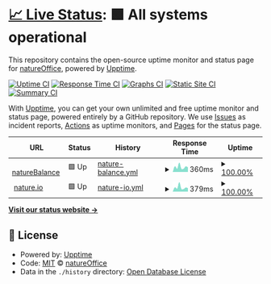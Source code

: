 # [📈 Live Status](https://status.natureoffice.net): <!--live status--> **🟩 All systems operational**

This repository contains the open-source uptime monitor and status page for [natureOffice](https://www.natureOffice.com), powered by [Upptime](https://github.com/upptime/upptime).

[![Uptime CI](https://github.com/natureoffice/upptime/workflows/Uptime%20CI/badge.svg)](https://github.com/natureoffice-gmbh/upptime/actions?query=workflow%3A%22Uptime+CI%22)
[![Response Time CI](https://github.com/natureoffice/upptime/workflows/Response%20Time%20CI/badge.svg)](https://github.com/natureoffice-gmbh/upptime/actions?query=workflow%3A%22Response+Time+CI%22)
[![Graphs CI](https://github.com/natureoffice/upptime/workflows/Graphs%20CI/badge.svg)](https://github.com/natureoffice-gmbh/upptime/actions?query=workflow%3A%22Graphs+CI%22)
[![Static Site CI](https://github.com/natureoffice/upptime/workflows/Static%20Site%20CI/badge.svg)](https://github.com/natureoffice-gmbh/upptime/actions?query=workflow%3A%22Static+Site+CI%22)
[![Summary CI](https://github.com/natureoffice/upptime/workflows/Summary%20CI/badge.svg)](https://github.com/natureoffice-gmbh/upptime/actions?query=workflow%3A%22Summary+CI%22)

With [Upptime](https://upptime.js.org), you can get your own unlimited and free uptime monitor and status page, powered entirely by a GitHub repository. We use [Issues](https://github.com/natureoffice/upptime/issues) as incident reports, [Actions](https://github.com/natureoffice/upptime/actions) as uptime monitors, and [Pages](https://status.natureoffice.net) for the status page.

<!--start: status pages-->
<!-- This summary is generated by Upptime (https://github.com/upptime/upptime) -->
<!-- Do not edit this manually, your changes will be overwritten -->
<!-- prettier-ignore -->
| URL | Status | History | Response Time | Uptime |
| --- | ------ | ------- | ------------- | ------ |
| <img alt="" src="https://favicons.githubusercontent.com/www.naturebalance.net" height="13"> [natureBalance](http://www.naturebalance.net/) | 🟩 Up | [nature-balance.yml](https://github.com/natureOffice-GmbH/upptime/commits/HEAD/history/nature-balance.yml) | <details><summary><img alt="Response time graph" src="./graphs/nature-balance/response-time-week.png" height="20"> 360ms</summary><br><a href="https://status.natureoffice.net/history/nature-balance"><img alt="Response time 568" src="https://img.shields.io/endpoint?url=https%3A%2F%2Fraw.githubusercontent.com%2FnatureOffice-GmbH%2Fupptime%2FHEAD%2Fapi%2Fnature-balance%2Fresponse-time.json"></a><br><a href="https://status.natureoffice.net/history/nature-balance"><img alt="24-hour response time 282" src="https://img.shields.io/endpoint?url=https%3A%2F%2Fraw.githubusercontent.com%2FnatureOffice-GmbH%2Fupptime%2FHEAD%2Fapi%2Fnature-balance%2Fresponse-time-day.json"></a><br><a href="https://status.natureoffice.net/history/nature-balance"><img alt="7-day response time 360" src="https://img.shields.io/endpoint?url=https%3A%2F%2Fraw.githubusercontent.com%2FnatureOffice-GmbH%2Fupptime%2FHEAD%2Fapi%2Fnature-balance%2Fresponse-time-week.json"></a><br><a href="https://status.natureoffice.net/history/nature-balance"><img alt="30-day response time 339" src="https://img.shields.io/endpoint?url=https%3A%2F%2Fraw.githubusercontent.com%2FnatureOffice-GmbH%2Fupptime%2FHEAD%2Fapi%2Fnature-balance%2Fresponse-time-month.json"></a><br><a href="https://status.natureoffice.net/history/nature-balance"><img alt="1-year response time 568" src="https://img.shields.io/endpoint?url=https%3A%2F%2Fraw.githubusercontent.com%2FnatureOffice-GmbH%2Fupptime%2FHEAD%2Fapi%2Fnature-balance%2Fresponse-time-year.json"></a></details> | <details><summary><a href="https://status.natureoffice.net/history/nature-balance">100.00%</a></summary><a href="https://status.natureoffice.net/history/nature-balance"><img alt="All-time uptime 99.70%" src="https://img.shields.io/endpoint?url=https%3A%2F%2Fraw.githubusercontent.com%2FnatureOffice-GmbH%2Fupptime%2FHEAD%2Fapi%2Fnature-balance%2Fuptime.json"></a><br><a href="https://status.natureoffice.net/history/nature-balance"><img alt="24-hour uptime 100.00%" src="https://img.shields.io/endpoint?url=https%3A%2F%2Fraw.githubusercontent.com%2FnatureOffice-GmbH%2Fupptime%2FHEAD%2Fapi%2Fnature-balance%2Fuptime-day.json"></a><br><a href="https://status.natureoffice.net/history/nature-balance"><img alt="7-day uptime 100.00%" src="https://img.shields.io/endpoint?url=https%3A%2F%2Fraw.githubusercontent.com%2FnatureOffice-GmbH%2Fupptime%2FHEAD%2Fapi%2Fnature-balance%2Fuptime-week.json"></a><br><a href="https://status.natureoffice.net/history/nature-balance"><img alt="30-day uptime 100.00%" src="https://img.shields.io/endpoint?url=https%3A%2F%2Fraw.githubusercontent.com%2FnatureOffice-GmbH%2Fupptime%2FHEAD%2Fapi%2Fnature-balance%2Fuptime-month.json"></a><br><a href="https://status.natureoffice.net/history/nature-balance"><img alt="1-year uptime 99.70%" src="https://img.shields.io/endpoint?url=https%3A%2F%2Fraw.githubusercontent.com%2FnatureOffice-GmbH%2Fupptime%2FHEAD%2Fapi%2Fnature-balance%2Fuptime-year.json"></a></details>
| <img alt="" src="https://favicons.githubusercontent.com/www.nature.io" height="13"> [nature.io](https://www.nature.io/) | 🟩 Up | [nature-io.yml](https://github.com/natureOffice-GmbH/upptime/commits/HEAD/history/nature-io.yml) | <details><summary><img alt="Response time graph" src="./graphs/nature-io/response-time-week.png" height="20"> 379ms</summary><br><a href="https://status.natureoffice.net/history/nature-io"><img alt="Response time 341" src="https://img.shields.io/endpoint?url=https%3A%2F%2Fraw.githubusercontent.com%2FnatureOffice-GmbH%2Fupptime%2FHEAD%2Fapi%2Fnature-io%2Fresponse-time.json"></a><br><a href="https://status.natureoffice.net/history/nature-io"><img alt="24-hour response time 245" src="https://img.shields.io/endpoint?url=https%3A%2F%2Fraw.githubusercontent.com%2FnatureOffice-GmbH%2Fupptime%2FHEAD%2Fapi%2Fnature-io%2Fresponse-time-day.json"></a><br><a href="https://status.natureoffice.net/history/nature-io"><img alt="7-day response time 379" src="https://img.shields.io/endpoint?url=https%3A%2F%2Fraw.githubusercontent.com%2FnatureOffice-GmbH%2Fupptime%2FHEAD%2Fapi%2Fnature-io%2Fresponse-time-week.json"></a><br><a href="https://status.natureoffice.net/history/nature-io"><img alt="30-day response time 338" src="https://img.shields.io/endpoint?url=https%3A%2F%2Fraw.githubusercontent.com%2FnatureOffice-GmbH%2Fupptime%2FHEAD%2Fapi%2Fnature-io%2Fresponse-time-month.json"></a><br><a href="https://status.natureoffice.net/history/nature-io"><img alt="1-year response time 341" src="https://img.shields.io/endpoint?url=https%3A%2F%2Fraw.githubusercontent.com%2FnatureOffice-GmbH%2Fupptime%2FHEAD%2Fapi%2Fnature-io%2Fresponse-time-year.json"></a></details> | <details><summary><a href="https://status.natureoffice.net/history/nature-io">100.00%</a></summary><a href="https://status.natureoffice.net/history/nature-io"><img alt="All-time uptime 99.74%" src="https://img.shields.io/endpoint?url=https%3A%2F%2Fraw.githubusercontent.com%2FnatureOffice-GmbH%2Fupptime%2FHEAD%2Fapi%2Fnature-io%2Fuptime.json"></a><br><a href="https://status.natureoffice.net/history/nature-io"><img alt="24-hour uptime 100.00%" src="https://img.shields.io/endpoint?url=https%3A%2F%2Fraw.githubusercontent.com%2FnatureOffice-GmbH%2Fupptime%2FHEAD%2Fapi%2Fnature-io%2Fuptime-day.json"></a><br><a href="https://status.natureoffice.net/history/nature-io"><img alt="7-day uptime 100.00%" src="https://img.shields.io/endpoint?url=https%3A%2F%2Fraw.githubusercontent.com%2FnatureOffice-GmbH%2Fupptime%2FHEAD%2Fapi%2Fnature-io%2Fuptime-week.json"></a><br><a href="https://status.natureoffice.net/history/nature-io"><img alt="30-day uptime 100.00%" src="https://img.shields.io/endpoint?url=https%3A%2F%2Fraw.githubusercontent.com%2FnatureOffice-GmbH%2Fupptime%2FHEAD%2Fapi%2Fnature-io%2Fuptime-month.json"></a><br><a href="https://status.natureoffice.net/history/nature-io"><img alt="1-year uptime 99.74%" src="https://img.shields.io/endpoint?url=https%3A%2F%2Fraw.githubusercontent.com%2FnatureOffice-GmbH%2Fupptime%2FHEAD%2Fapi%2Fnature-io%2Fuptime-year.json"></a></details>

<!--end: status pages-->

[**Visit our status website →**](https://status.natureoffice.net)

## 📄 License

- Powered by: [Upptime](https://github.com/upptime/upptime)
- Code: [MIT](./LICENSE) © [natureOffice](https://www.natureOffice.com)
- Data in the `./history` directory: [Open Database License](https://opendatacommons.org/licenses/odbl/1-0/)
